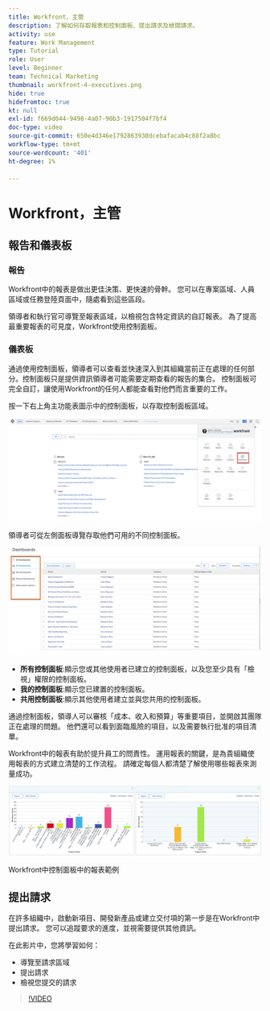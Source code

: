 ```yaml
---
title: Workfront，主管
description: 了解如何存取報表和控制面板、提出請求及檢閱請求。
activity: use
feature: Work Management
type: Tutorial
role: User
level: Beginner
team: Technical Marketing
thumbnail: workfront-4-executives.png
hide: true
hidefromtoc: true
kt: null
exl-id: f669d044-9498-4a07-90b3-1917504f7bf4
doc-type: video
source-git-commit: 650e4d346e1792863930dcebafacab4c88f2a8bc
workflow-type: tm+mt
source-wordcount: '401'
ht-degree: 1%

---
```


# Workfront，主管

## 報告和儀表板

### 報告

Workfront中的報表是做出更佳決策、更快速的骨幹。 您可以在專案區域、人員區域或任務登陸頁面中，隨處看到這些區段。

領導者和執行官可導覽至報表區域，以檢視包含特定資訊的自訂報表。 為了提高最重要報表的可見度，Workfront使用控制面板。

### 儀表板

通過使用控制面板，領導者可以查看並快速深入到其組織當前正在處理的任何部分。控制面板只是提供資訊領導者可能需要定期查看的報告的集合。 控制面板可完全自訂，讓使用Workfront的任何人都能查看對他們而言重要的工作。

按一下右上角主功能表圖示中的控制面板，以存取控制面板區域。

![主功能表中控制面板選項的影像](assets/workfront-4-executives-1.png)

領導者可從左側面板導覽存取他們可用的不同控制面板。

![主功能表中控制面板選項的影像](assets/workfront-4-executives-2.png)

* **所有控制面板**:顯示您或其他使用者已建立的控制面板，以及您至少具有「檢視」權限的控制面板。
* **我的控制面板**:顯示您已建置的控制面板。
* **共用控制面板**:顯示其他使用者建立並與您共用的控制面板。

通過控制面板，領導人可以審核「成本、收入和預算」等重要項目，並開啟其團隊正在處理的問題。 他們還可以看到面臨風險的項目，以及需要執行批准的項目清單。

Workfront中的報表有助於提升員工的問責性。 運用報表的關鍵，是為貴組織使用報表的方式建立清楚的工作流程。 請確定每個人都清楚了解使用哪些報表來測量成功。

![Workfront中控制面板中的報表範例 ](assets/workfront-4-executives-3.png)

Workfront中控制面板中的報表範例

## 提出請求

在許多組織中，啟動新項目、開發新產品或建立交付項的第一步是在Workfront中提出請求。 您可以追蹤要求的進度，並視需要提供其他資訊。

在此影片中，您將學習如何：

* 導覽至請求區域
* 提出請求
* 檢視您提交的請求

>[!VIDEO](https://video.tv.adobe.com/v/336092/?quality=12&learn=on)
